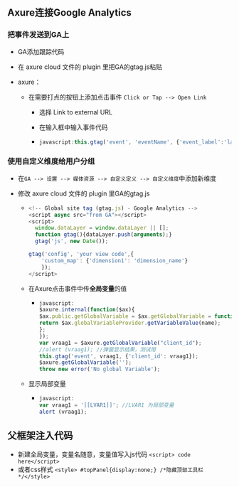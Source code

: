 ## Axure连接Google Analytics

### 把事件发送到GA上

- GA添加跟踪代码

- 在 axure cloud 文件的 plugin 里把GA的gtag.js粘贴

- axure：

  - 在需要打点的按钮上添加点击事件 `Click or Tap --> Open Link`

    - 选择 Link to external URL

    - 在输入框中输入事件代码

    - ```javascript
      javascript:this.gtag('event', 'eventName', {'event_label':'label_name'});
      ```



### 使用自定义维度给用户分组

- 在`GA --> 设置 --> 媒体资源 --> 自定义定义 --> 自定义维度`中添加新维度

- 修改 axure cloud 文件的 plugin 里GA的gtag.js

  - ```javascript
    <!-- Global site tag (gtag.js) - Google Analytics -->
    <script async src="from GA"></script>
    <script>
      window.dataLayer = window.dataLayer || [];
      function gtag(){dataLayer.push(arguments);}
      gtag('js', new Date());
    
    gtag('config', 'your view code',{
    	'custom_map': {'dimension1': 'dimension_name'}
    	});
    </script>
    ```

  - 在Axure点击事件中传**全局变量**的值

    - ```javascript
      javascript:
      $axure.internal(function($ax){
      $ax.public.getGlobalVariable = $ax.getGlobalVariable = function(name) {
      return $ax.globalVariableProvider.getVariableValue(name);
      };
      });
      var vraag1 = $axure.getGlobalVariable("client_id");
      //alert (vraag1); //弹窗显示结果，测试用
      this.gtag('event', vraag1, {'client_id': vraag1});
      $axure.getGlobalVariable('');
      throw new error('No global Variable');
      ```
    
  - 显示局部变量
  
    - ```javascript
      javascript:
      var vraag1 = '[[LVAR1]]'; //LVAR1 为局部变量
      alert (vraag1);
      ```
  
  
  
  

## 父框架注入代码

- 新建全局变量，变量名随意，变量值写入js代码  `<script> code here</script>`
- 或者css样式 `<style> #topPanel{display:none;} /*隐藏顶部工具栏*/</style>`

